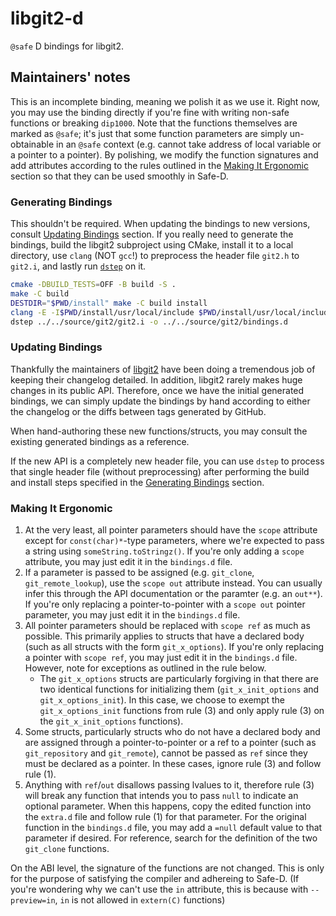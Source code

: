 # libgit2-d

`@safe` D bindings for libgit2.

## Maintainers' notes

This is an incomplete binding, meaning we polish it as we use it. Right now, you
may use the binding directly if you're fine with writing non-safe functions or
breaking `dip1000`. Note that the functions themselves are marked as `@safe`;
it's just that some function parameters are simply un-obtainable in an `@safe`
context (e.g. cannot take address of local variable or a pointer to a pointer).
By polishing, we modify the function signatures and add attributes according to
the rules outlined in the [Making It Ergonomic](#Making-It-Ergonomic) section
so that they can be used smoothly in Safe-D.

### Generating Bindings

This shouldn't be required. When updating the bindings to new versions, consult
[Updating Bindings](#Updating-Bindings) section. If you really need to generate
the bindings, build the libgit2 subproject using CMake, install it to a local
directory, use `clang` (NOT `gcc`!) to preprocess the header file `git2.h` to
`git2.i`, and lastly run [`dstep`](https://github.com/jacob-carlborg/dstep) on
it.

```bash
cmake -DBUILD_TESTS=OFF -B build -S .
make -C build
DESTDIR="$PWD/install" make -C build install
clang -E -I$PWD/install/usr/local/include $PWD/install/usr/local/include/git2.h -o ../../source/git2/git2.i
dstep ../../source/git2/git2.i -o ../../source/git2/bindings.d
```

### Updating Bindings

Thankfully the maintainers of [libgit2](https://github.com/libgit2/libgit2) have
been doing a tremendous job of keeping their changelog detailed. In addition,
libgit2 rarely makes huge changes in its public API. Therefore, once we have the
initial generated bindings, we can simply update the bindings by hand according
to either the changelog or the diffs between tags generated by GitHub.

When hand-authoring these new functions/structs, you may consult the existing
generated bindings as a reference.

If the new API is a completely new header file, you can use `dstep` to process
that single header file (without preprocessing) after performing the build and
install steps specified in the [Generating Bindings](#Generating-Bindings)
section.

### Making It Ergonomic

1. At the very least, all pointer parameters should have the `scope` attribute
   except for
   `const(char)*`-type parameters, where we're expected to pass a string using
   `someString.toStringz()`. If you're only adding a `scope` attribute, you may
   just edit it in the `bindings.d` file.
2. If a parameter is passed to be assigned (e.g. `git_clone`,
   `git_remote_lookup`), use the `scope out` attribute instead. You can
   usually infer this through the API documentation or the paramter (e.g.
   an `out**`). If you're only replacing a pointer-to-pointer with a
   `scope out` pointer parameter, you may just edit it in the `bindings.d` file.
3. All pointer parameters should be replaced with `scope ref` as much as
   possible. This primarily applies
   to structs that have a declared body (such as all structs with the form
   `git_x_options`). If you're only replacing a pointer with `scope ref`, you
   may just edit it in the `bindings.d` file. However, note for exceptions as
   outlined in the rule below.
   - The `git_x_options` structs are particularly forgiving in that there are
     two identical functions for initializing them
     (`git_x_init_options` and `git_x_options_init`). In this case, we choose
     to exempt the `git_x_options_init` functions from rule (3) and only apply
     rule (3) on the `git_x_init_options` functions).
4. Some structs, particularly structs who do not have a declared body and are
   assigned through a pointer-to-pointer or a ref to a pointer (such as
   `git_repository` and `git_remote`), cannot be passed as `ref` since they must
   be declared as a pointer. In these cases, ignore rule (3) and follow rule
   (1).
5. Anything with `ref`/`out` disallows passing lvalues to it, therefore rule (3)
   will break any function that intends you to pass `null` to indicate an
   optional parameter. When this happens, copy the edited function into the
   `extra.d` file and follow rule (1) for that parameter. For the original
   function in the
   `bindings.d` file, you may add a `=null` default value to that parameter if
   desired. For reference, search for the definition
   of the two `git_clone` functions.

On the ABI level, the signature of the functions are not changed. This is
only for the purpose of satisfying the compiler and adhereing to Safe-D.
(If you're wondering why we can't use the `in` attribute, this is because
with `--preview=in`, `in` is not allowed in `extern(C)` functions)

